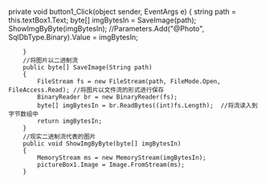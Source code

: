  private void button1_Click(object sender, EventArgs e)
        {
            string path = this.textBox1.Text;
            byte[] imgBytesIn = SaveImage(path);
            ShowImgByByte(imgBytesIn);
            //Parameters.Add("@Photo", SqlDbType.Binary).Value = imgBytesIn;
           
        }
        //将图片以二进制流
        public byte[] SaveImage(String path)
        {            
            FileStream fs = new FileStream(path, FileMode.Open, FileAccess.Read); //将图片以文件流的形式进行保存
            BinaryReader br = new BinaryReader(fs);
            byte[] imgBytesIn = br.ReadBytes((int)fs.Length);  //将流读入到字节数组中
            return imgBytesIn;
        }
        //现实二进制流代表的图片
        public void ShowImgByByte(byte[] imgBytesIn)
        {
            MemoryStream ms = new MemoryStream(imgBytesIn);
            pictureBox1.Image = Image.FromStream(ms);
        }
